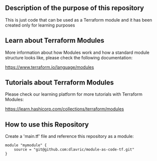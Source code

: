 ## Description of the purpose of this repository

This is just code that can be used as a Terraform module and it has been created only for learning purposes 

## Learn about Terraform Modules

More information about how Modules work and how a standard module structure looks like, please check the following documentation:

https://www.terraform.io/language/modules

## Tutorials about Terraform Modules

Please check our learning platform for more tutorials with Terraform Modules:

https://learn.hashicorp.com/collections/terraform/modules


## How to use this Repository

Create a 'main.tf' file and reference this repository as a module:

```shell
module "mymodule" {
    source = "git@github.com:dlavric/module-as-code-tf.git"
}
```

